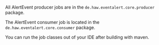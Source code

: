 All AlertEvent producer jobs are in the
`de.haw.eventalert.core.producer` package.

The AlertEvent consumer job is located in the `de.haw.eventalert.core.consumer` package.

You can run the job classes out of your IDE after building with maven.